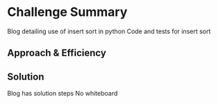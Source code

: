 # Challenge Summary
<!-- Short summary or background information -->
Blog detailing use of insert sort in python
Code and tests for insert sort

## Approach & Efficiency
<!-- What approach did you take? Why? What is the Big O space/time for this approach? -->


## Solution
<!-- Embedded whiteboard image -->
Blog has solution steps
No whiteboard
